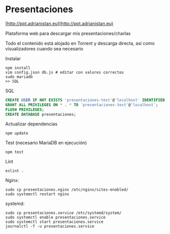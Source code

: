 # Presentaciones

[http://ppt.adrianistan.eu](http://ppt.adrianistan.eu)

Plataforma web para descargar mis presentaciones/charlas

Todo el contenido está alojado en Torrent y descarga directa, así como visualizadores cuando sea necesario


Instalar
```
npm install
vim config.json db.js # editar con valores correctos
sudo mariadb
>> SQL
```

SQL
```sql
CREATE USER IF NOT EXISTS 'presentaciones-test'@'localhost' IDENTIFIED BY 'presentaciones-test';
GRANT ALL PRIVILEGES ON * . * TO 'presentaciones-test'@'localhost';
FLUSH PRIVILEGES;
CREATE DATABASE presentaciones;
```

Actualizar dependencias
```
npm update
```

Test (necesario MariaDB en ejecución)
```
npm test
```

Lint
```
eslint .
```


Nginx:
```
sudo cp presentaciones.nginx /etc/nginx/sites-enabled/
sudo systemctl restart nginx
```

systemd:

```
sudo cp presentaciones.service /etc/systemd/system/
sudo systemctl enable presentaciones.service
sudo systemctl start presentaciones.service
journalctl -f -u presentaciones.service
```